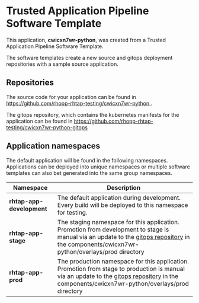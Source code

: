 # Trusted Application Pipeline Software Template

This application, **cwicxn7wr-python**, was created from a Trusted Application Pipeline Software Template.

The software templates create a new source and gitops deployment repositories with a sample source application. 

## Repositories

The source code for your application can be found in [https://github.com/rhopp-rhtap-testing/cwicxn7wr-python ](https://github.com/rhopp-rhtap-testing/cwicxn7wr-python ).
 
The gitops repository, which contains the kubernetes manifests for the application can be found in 
[https://github.com/rhopp-rhtap-testing/cwicxn7wr-python-gitops ](https://github.com/rhopp-rhtap-testing/cwicxn7wr-python-gitops ) 

## Application namespaces 

The default application will be found in the following namespaces. Applications can be deployed into unique namespaces or multiple software templates can also bet generated into the same group namespaces.  

|  Namespace   |  Description   |  
| -------- | -------- |   
| **rhtap-app-development** | The default application during development. Every build will be deployed to this namespace for testing. | 
| **rhtap-app-stage** | The staging namespace for this application. Promotion from development to stage is manual via an update to the [gitops repository](https://github.com/rhopp-rhtap-testing/cwicxn7wr-python-gitops ) in the components/cwicxn7wr-python/overlays/prod directory |  
| **rhtap-app-prod** | The production namespace for this application. Promotion from stage to production is manual via an update to the [gitops repository](https://github.com/rhopp-rhtap-testing/cwicxn7wr-python-gitops ) in the components/cwicxn7wr-python/overlays/prod directory | 